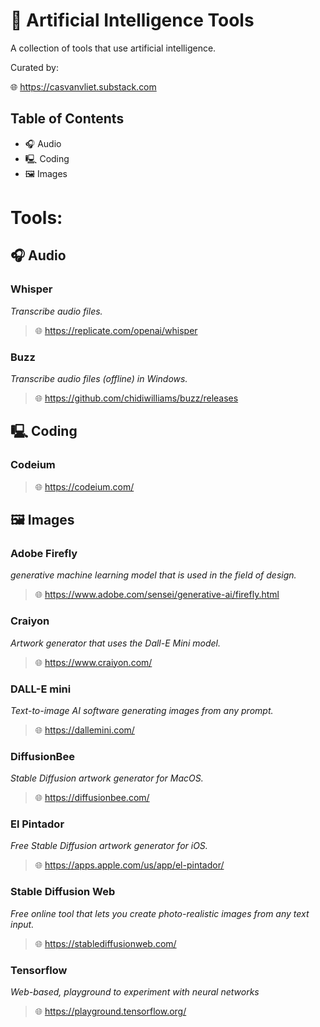 # 🔧 Artificial Intelligence Tools

A collection of tools that use artificial intelligence.

Curated by:

🌐  https://casvanvliet.substack.com

## Table of Contents

- 🎧 Audio 
- 🖳 Coding
- 🖼 Images

# Tools:
## 🎧 Audio 

### Whisper

*Transcribe audio files.*

> 🌐 https://replicate.com/openai/whisper

### Buzz

*Transcribe audio files (offline) in Windows.*

> 🌐 https://github.com/chidiwilliams/buzz/releases

## 🖳 Coding

### Codeium

> 🌐 https://codeium.com/

## 🖼 Images

### Adobe Firefly

*generative machine learning model that is used in the field of design.*

> 🌐 https://www.adobe.com/sensei/generative-ai/firefly.html

### Craiyon

*Artwork generator that uses the Dall-E Mini model.*

> 🌐 https://www.craiyon.com/

### DALL-E mini

*Text-to-image AI software generating images from any prompt.*

> 🌐 https://dallemini.com/

### DiffusionBee

*Stable Diffusion artwork generator for MacOS.*

> 🌐 https://diffusionbee.com/

### El Pintador

*Free Stable Diffusion artwork generator for iOS.*

> 🌐 https://apps.apple.com/us/app/el-pintador/

### Stable Diffusion Web

*Free online tool that lets you create photo-realistic images from any text input.*

> 🌐 https://stablediffusionweb.com/

### Tensorflow

*Web-based, playground to experiment with neural networks*

> 🌐 https://playground.tensorflow.org/
